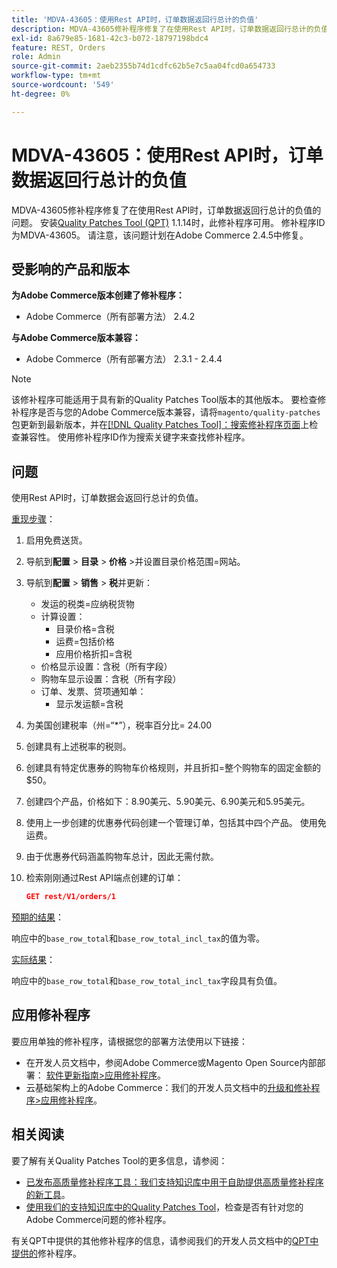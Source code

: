 ```yaml
---
title: 'MDVA-43605：使用Rest API时，订单数据返回行总计的负值'
description: MDVA-43605修补程序修复了在使用Rest API时，订单数据返回行总计的负值的问题。 安装[Quality Patches Tool (QPT)](/help/announcements/adobe-commerce-announcements/magento-quality-patches-released-new-tool-to-self-serve-quality-patches.md) 1.1.14后，即可使用此修补程序。 修补程序ID为MDVA-43605。 请注意，该问题计划在Adobe Commerce 2.4.5中修复。
exl-id: 8a679e85-1681-42c3-b072-18797198bdc4
feature: REST, Orders
role: Admin
source-git-commit: 2aeb2355b74d1cdfc62b5e7c5aa04fcd0a654733
workflow-type: tm+mt
source-wordcount: '549'
ht-degree: 0%

---
```


# MDVA-43605：使用Rest API时，订单数据返回行总计的负值

MDVA-43605修补程序修复了在使用Rest API时，订单数据返回行总计的负值的问题。 安装[Quality Patches Tool (QPT)](/help/announcements/adobe-commerce-announcements/magento-quality-patches-released-new-tool-to-self-serve-quality-patches.md) 1.1.14时，此修补程序可用。 修补程序ID为MDVA-43605。 请注意，该问题计划在Adobe Commerce 2.4.5中修复。

## 受影响的产品和版本

**为Adobe Commerce版本创建了修补程序：**

* Adobe Commerce（所有部署方法） 2.4.2

**与Adobe Commerce版本兼容：**

* Adobe Commerce（所有部署方法） 2.3.1 - 2.4.4

>[!NOTE]
>
>该修补程序可能适用于具有新的Quality Patches Tool版本的其他版本。 要检查修补程序是否与您的Adobe Commerce版本兼容，请将`magento/quality-patches`包更新到最新版本，并在[[!DNL Quality Patches Tool]：搜索修补程序页面](https://experienceleague.adobe.com/tools/commerce-quality-patches/index.html)上检查兼容性。 使用修补程序ID作为搜索关键字来查找修补程序。

## 问题

使用Rest API时，订单数据会返回行总计的负值。

<u>重现步骤</u>：

1. 启用免费送货。
1. 导航到&#x200B;**配置** > **目录** > **价格** >并设置目录价格范围=网站。
1. 导航到&#x200B;**配置** > **销售** > **税**&#x200B;并更新：
   * 发运的税类=应纳税货物
   * 计算设置：
      * 目录价格=含税
      * 运费=包括价格
      * 应用价格折扣=含税
   * 价格显示设置：含税（所有字段）
   * 购物车显示设置：含税（所有字段）
   * 订单、发票、贷项通知单：
      * 显示发运额=含税
1. 为美国创建税率（州=“*”），税率百分比= 24.00
1. 创建具有上述税率的税则。
1. 创建具有特定优惠券的购物车价格规则，并且折扣=整个购物车的固定金额的$50。
1. 创建四个产品，价格如下：8.90美元、5.90美元、6.90美元和5.95美元。
1. 使用上一步创建的优惠券代码创建一个管理订单，包括其中四个产品。 使用免运费。
1. 由于优惠券代码涵盖购物车总计，因此无需付款。
1. 检索刚刚通过Rest API端点创建的订单：

   ```json
   GET rest/V1/orders/1
   ```

<u>预期的结果</u>：

响应中的`base_row_total`和`base_row_total_incl_tax`的值为零。

<u>实际结果</u>：

响应中的`base_row_total`和`base_row_total_incl_tax`字段具有负值。

## 应用修补程序

要应用单独的修补程序，请根据您的部署方法使用以下链接：

* 在开发人员文档中，参阅Adobe Commerce或Magento Open Source内部部署： [软件更新指南>应用修补程序](https://experienceleague.adobe.com/en/docs/commerce-operations/tools/quality-patches-tool/usage)。
* 云基础架构上的Adobe Commerce：我们的开发人员文档中的[升级和修补程序>应用修补程序](https://experienceleague.adobe.com/en/docs/commerce-cloud-service/user-guide/develop/upgrade/apply-patches)。

## 相关阅读

要了解有关Quality Patches Tool的更多信息，请参阅：

* [已发布高质量修补程序工具：我们支持知识库中用于自助提供高质量修补程序的新工具](/help/announcements/adobe-commerce-announcements/magento-quality-patches-released-new-tool-to-self-serve-quality-patches.md)。
* [使用我们的支持知识库中的Quality Patches Tool](/help/support-tools/patches-available-in-qpt-tool/check-patch-for-magento-issue-with-magento-quality-patches.md)，检查是否有针对您的Adobe Commerce问题的修补程序。

有关QPT中提供的其他修补程序的信息，请参阅我们的开发人员文档中的[QPT中提供的](https://experienceleague.adobe.com/tools/commerce-quality-patches/index.html)修补程序。
